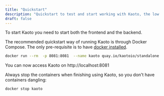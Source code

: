 ```yaml
---
title: "Quickstart"
description: "Quickstart to test and start working with Kaoto, the low code and no code integration orchestration tool."
draft: false
---
```


To start Kaoto you need to start both the frontend and the backend. 

The recommended quickstart way of running Kaoto is through Docker Compose. The only pre-requisite is to have [docker installed](https://docs.docker.com/get-docker/).

```bash
docker run --rm  -p 8081:8081  --name kaoto quay.io/kaotoio/standalone:test
```

You can now access Kaoto on http://localhost:8081


Always stop the containers when finishing using Kaoto, so you don't have containers dangling:

```bash
docker stop kaoto
```

